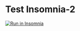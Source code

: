 # Test Insomnia-2



<a href="https://insomnia.rest/run/?label=Test%20API-2&uri=https%3A%2F%2Fraw.githubusercontent.com%2FRAFARZ76%2FProjetoLojaDjango%2Fmaster%2FRequsicoesInsomnia2%2520-%2520Copia.json" target="_blank"><img src="https://insomnia.rest/images/run.svg" alt="Run in Insomnia"></a>












